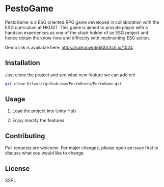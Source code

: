 # PestoGame

PestoGame is a ESG oriented RPG game developed in collaboration with the ESG curriculum at HKUST. This game is aimed to provide player with a handson experiences as one of the stack holder of an ESG project and hence obtain the know-how and difficulty with implmenting ESG action.

Demo link is available here: https://unknown66833.itch.io/1024

## Installation

Just clone the project and see what new feature we can add on!

```bash
git clone https://github.com/PestoGreen/PestoGame.git
```

## Usage

1. Load the project into Unity Hub

2. Enjoy modify the features

## Contributing

Pull requests are welcome. For major changes, please open an issue first
to discuss what you would like to change.

## License

SSPL
